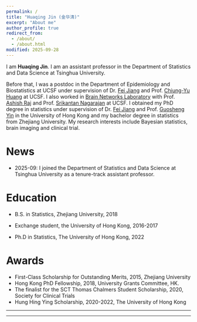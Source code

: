 ```yaml
---
permalink: /
title: "Huaqing Jin (金华清)"
excerpt: "About me"
author_profile: true
redirect_from: 
  - /about/
  - /about.html
modified: 2025-09-28
---
```



I am **Huaqing Jin**. 
I am an assistant professor in the Department of Statistics and Data Science at Tsinghua University.

Before that, 
I was a postdoc in the 
Department of Epidemiology and Biostatistics
at UCSF under supervision of 
Dr. [Fei Jiang](https://jianglab.ucsf.edu/home) and 
Prof. [Chiung-Yu Huang](https://profiles.ucsf.edu/chiung-yu.huang) 
at UCSF.
I also worked in [Brain Networks Laboratory](https://radiology.ucsf.edu/research/labs/brain-networks-lab) with
Prof. [Ashish Raj](https://radiology.ucsf.edu/people/ashish-raj) and
Prof. [Srikantan Nagarajan](https://profiles.ucsf.edu/srikantan.nagarajan) at UCSF.
I obtained my PhD degree in statistics under supervision of 
Dr. [Fei Jiang](https://jianglab.ucsf.edu/home) and
Prof. [Guosheng Yin](https://web.hku.hk/~gyin/) in the University of Hong Kong
and my bachelor degree in statistics from Zhejiang University.
My research interests include Bayesian statistics, brain imaging and clinical trial.



News
==== 
* 2025-09: I joined the Department of Statistics and Data Science at Tsinghua University as a tenure-track assistant professor.


Education
======
* B.S. in Statistics, Zhejiang University, 2018

* Exchange student, the University of Hong Kong, 2016-2017

* Ph.D in Statistics, The University of Hong Kong, 2022 


<!--
Programming 
======
* Python
* R
* C++

Languages
=======
* Chinese (native)
* English (fluent)
-->

  
Awards
======
<!--* First-Class Scholarship for Outstanding Students, 2015, Zhejiang University -->
* First-Class Scholarship for Outstanding Merits, 2015, Zhejiang University <!--* Fung Scholarship, 2016, Victor and William Fung Foundation -->
* Hong Kong PhD Fellowship, 2018, University Grants Committee, HK.
* The finalist for the SCT Thomas Chalmers Student Scholarship, 2020, Society for Clinical Trials
* Hung Hing Ying Scholarship, 2020-2022, The University of Hong Kong



----
----

<script type="text/javascript" id="clustrmaps" src="//clustrmaps.com/map_v2.js?d=YD-xsuqtgbR5Opk1qnMnnTE5uqO1LZA-btlGEZfmoRA&cl=ffffff&w=a"></script>